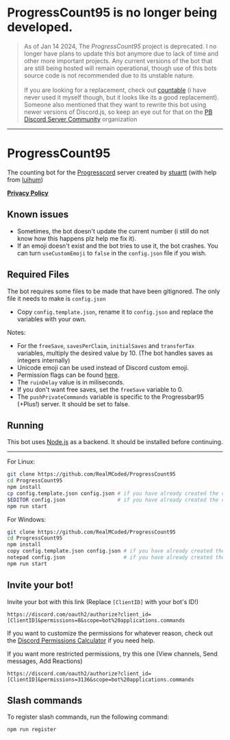 # ProgressCount95 is no longer being developed.

> As of Jan 14 2024, The *ProgressCount95* project is deprecated. I no longer have plans to update this bot anymore due to lack of time and other more important projects. Any current versions of the bot that are still being hosted will remain operational, though use of this bots source code is not recommended due to its unstable nature.<br/><br>If you are looking for a replacement, check out [countable](https://github.com/benslv/countable) (i have never used it myself though, but it looks like its a good replacement). Someone also mentioned that they want to rewrite this bot using newer versions of Discord.js, so keep an eye out for that on the [
PB Discord Server Community](https://github.com/Progressbar-Discord-Server) organization

---

# ProgressCount95

The counting bot for the [Progresscord](https://discord.gg/PGMB93T5yJ) server created by [stuartt](https://github.com/RealMCoded) (with help from [luihum](https://github.com/luihum))

**[Privacy Policy](https://github.com/RealMCoded/ProgressCount95/blob/master/PRIVACY-POLICY.md)**

## Known issues

- Sometimes, the bot doesn't update the current number (i still do not know how this happens plz help me fix it).
- If an emoji doesn't exist and the bot tries to use it, the bot crashes. You can turn `useCustomEmoji` to `false` in the `config.json` file if you wish.

## Required Files

The bot requires some files to be made that have been gitignored. The only file it needs to make is `config.json`

- Copy `config.template.json`, rename it to `config.json` and replace the variables with your own.

Notes:
* For the `freeSave`, `savesPerClaim`, `initialSaves` and `transferTax` variables, multiply the desired value by 10. (The bot handles saves as integers internally)
* Unicode emoji can be used instead of Discord custom emoji.
* Permission flags can be found [here](https://discord.js.org/#/docs/main/stable/class/Permissions?scrollTo=s-FLAGS).
* The `ruinDelay` value is in miliseconds.
* If you don't want free saves, set the `freeSave` variable to 0.
* The `pushPrivateCommands` variable is specific to the Progressbar95 (+Plus!) server. It should be set to false.

## Running

This bot uses [Node.js](https://nodejs.org/en/) as a backend. It should be installed before continuing.

---

For Linux:

```bash
git clone https://github.com/RealMCoded/ProgressCount95
cd ProgressCount95
npm install
cp config.template.json config.json # if you have already created the config, skip this!
$EDITOR config.json                 # if you have already created the config, skip this!
npm run start
```

For Windows:

```bash
git clone https://github.com/RealMCoded/ProgressCount95
cd ProgressCount95
npm install
copy config.template.json config.json # if you have already created the config, skip this!
notepad config.json                   # if you have already created the config, skip this!
npm run start
```

## Invite your bot!

Invite your bot with this link (Replace `[ClientID]` with your bot's ID!)
```
https://discord.com/oauth2/authorize?client_id=[ClientID]&permissions=8&scope=bot%20applications.commands
```

If you want to customize the permissions for whatever reason, check out the [Discord Permissions Calculator](https://discordapi.com/permissions.html) if you need help.

If you want more restricted permissions, try this one (View channels, Send messages, Add Reactions)

```
https://discord.com/oauth2/authorize?client_id=[ClientID]&permissions=3136&scope=bot%20applications.commands
```

## Slash commands

To register slash commands, run the following command:
```bash 
npm run register
```
